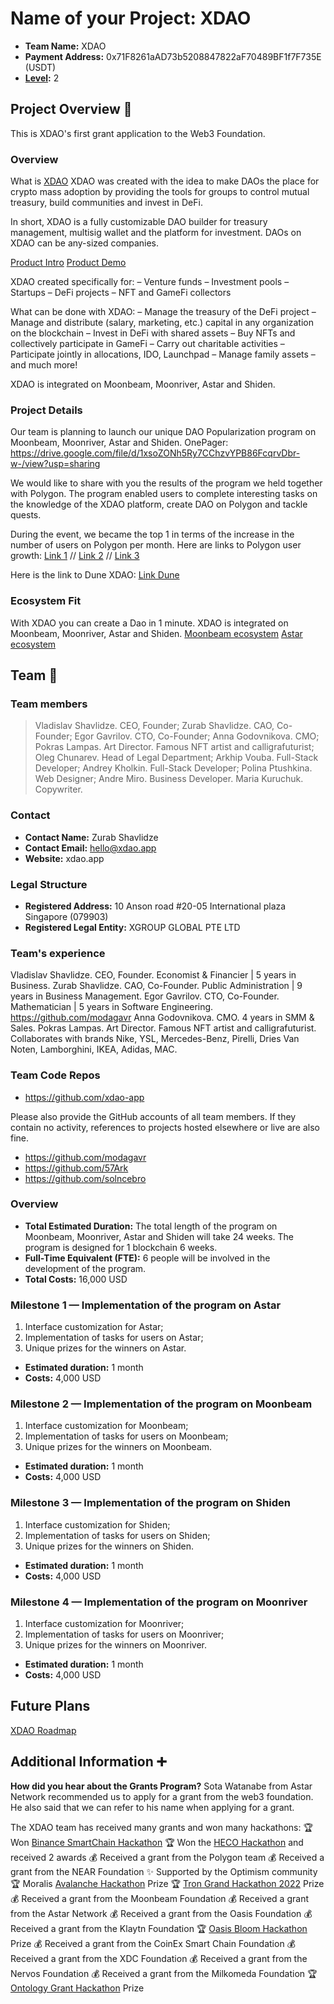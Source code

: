 # Name of your Project: XDAO

- **Team Name:** XDAO
- **Payment Address:** 0x71F8261aAD73b5208847822aF70489BF1f7F735E (USDT)
- **[Level](https://github.com/w3f/Grants-Program/tree/master#level_slider-levels):** 2

## Project Overview :page_facing_up:
This is XDAO's first grant application to the Web3 Foundation.

### Overview

What is [XDAO](https://www.xdao.app)
XDAO was created with the idea to make DAOs the place for crypto mass adoption by providing the tools for groups to control mutual treasury, build communities and invest in DeFi.

In short, XDAO is a fully customizable DAO builder for treasury management, multisig wallet and the platform for investment. DAOs on XDAO can be any-sized companies.

[Product Intro](https://www.youtube.com/watch?v=QmCHALtuRmg)
[Product Demo](https://www.youtube.com/watch?v=nlC39L5Wg34)

XDAO created specifically for:
– Venture funds
– Investment pools
– Startups
– DeFi projects
– NFT and GameFi collectors

What can be done with XDAO:
– Manage the treasury of the DeFi project
– Manage and distribute (salary, marketing, etc.) capital in any organization on the blockchain
– Invest in DeFi with shared assets
– Buy NFTs and collectively participate in GameFi
– Carry out charitable activities
– Participate jointly in allocations, IDO, Launchpad
– Manage family assets
– and much more!

XDAO is integrated on Moonbeam, Moonriver, Astar and Shiden.

### Project Details

Our team is planning to launch our unique DAO Popularization program on Moonbeam, Moonriver, Astar and Shiden.
OnePager: https://drive.google.com/file/d/1xsoZONh5Ry7CChzvYPB86FcqrvDbr-w-/view?usp=sharing

We would like to share with you the results of the program we held together with Polygon.
The program enabled users to complete interesting tasks on the knowledge of the XDAO platform, create DAO on Polygon and tackle quests.

During the event, we became the top 1 in terms of the increase in the number of users on Polygon per month.
Here are links to Polygon user growth:
[Link 1](https://twitter.com/CryptoDiffer/status/1575448240186707968) // [Link 2](https://twitter.com/dappradar/status/1552209773176709120?s=21&t=gTgq11hXHDkvrRL) // [Link 3](https://twitter.com/CryptoRank_io/status/1551601055334539265?s=20&t=nU8l_ai6m5tx97hwW9ds1g)
 
Here is the link to Dune XDAO:
[Link Dune](https://dune.com/anngel/XDAO-Statistics)


### Ecosystem Fit

With XDAO you can create a Dao in 1 minute.
XDAO is integrated on Moonbeam, Moonriver, Astar and Shiden.
[Moonbeam ecosystem](https://moonbeam.network/community/projects/xdao/) 
[Astar ecosystem](https://docs.astar.network/docs/ecosystem/)


## Team :busts_in_silhouette:

### Team members

> Vladislav Shavlidze. CEO, Founder;
> Zurab Shavlidze. CAO, Co-Founder;
> Egor Gavrilov. CTO, Co-Founder;
> Anna Godovnikova. CMO;
> Pokras Lampas. Art Director. Famous NFT artist and calligrafuturist;
> Oleg Chunarev. Head of Legal Department;
> Arkhip Vouba. Full-Stack Developer;
> Andrey Kholkin. Full-Stack Developer;
> Polina Ptushkina. Web Designer;
> Andre Miro. Business Developer.
> Maria Kuruchuk. Copywriter.

### Contact

- **Contact Name:** Zurab Shavlidze
- **Contact Email:** hello@xdao.app
- **Website:** xdao.app

### Legal Structure

- **Registered Address:** 10 Anson road #20-05 International plaza Singapore (079903)
- **Registered Legal Entity:** XGROUP GLOBAL PTE LTD

### Team's experience

Vladislav Shavlidze. CEO, Founder. Economist & Financier | 5 years in Business.
Zurab Shavlidze. CAO, Co-Founder. Public Administration | 9 years in Business Management.
Egor Gavrilov. CTO, Co-Founder. Mathematician | 5 years in Software Engineering. https://github.com/modagavr
Anna Godovnikova. CMO. 4 years in SMM & Sales.
Pokras Lampas. Art Director. Famous NFT artist and calligrafuturist. Collaborates with brands Nike, YSL, Mercedes-Benz, Pirelli, Dries Van Noten, Lamborghini, IKEA, Adidas, MAC.


### Team Code Repos

- https://github.com/xdao-app

Please also provide the GitHub accounts of all team members. If they contain no activity, references to projects hosted elsewhere or live are also fine.

- https://github.com/modagavr
- https://github.com/57Ark
- https://github.com/solncebro


### Overview

- **Total Estimated Duration:** The total length of the program on Moonbeam, Moonriver, Astar and Shiden will take 24 weeks. The program is designed for 1 blockchain 6 weeks.
- **Full-Time Equivalent (FTE):**  6 people will be involved in the development of the program.
- **Total Costs:** 16,000 USD 

### Milestone 1 — Implementation of the program on Astar
  1) Interface customization for Astar;
  2) Implementation of tasks for users on Astar;
  3) Unique prizes for the winners on Astar.
- **Estimated duration:** 1 month
- **Costs:** 4,000 USD

### Milestone 2 — Implementation of the program on Moonbeam
  1) Interface customization for Moonbeam;
  2) Implementation of tasks for users on Moonbeam;
  3) Unique prizes for the winners on Moonbeam.
- **Estimated duration:** 1 month
- **Costs:** 4,000 USD

### Milestone 3 — Implementation of the program on Shiden
  1) Interface customization for Shiden;
  2) Implementation of tasks for users on Shiden;
  3) Unique prizes for the winners on Shiden.
- **Estimated duration:** 1 month
- **Costs:** 4,000 USD

### Milestone 4 — Implementation of the program on Moonriver
  1) Interface customization for Moonriver;
  2) Implementation of tasks for users on Moonriver;
  3) Unique prizes for the winners on Moonriver.
- **Estimated duration:** 1 month
- **Costs:** 4,000 USD

## Future Plans

[XDAO Roadmap](https://docs.xdao.app/xdao-info/roadmap)

## Additional Information :heavy_plus_sign:

**How did you hear about the Grants Program?** Sota Watanabe from Astar Network recommended us to apply for a grant from the web3 foundation. He also said that we can refer to his name when applying for a grant.

The XDAO team has received many grants and won many hackathons:
🏆 Won [Binance SmartChain Hackathon](https://hackerlink.io/grant/rcis/top)
🏆 Won the [HECO Hackathon](https://devpost.com/software/xdao) and received 2 awards
💰 Received a grant from the Polygon team
💰 Received a grant from the NEAR Foundation
✨ Supported by the Optimism community
🏆 Moralis [Avalanche Hackathon](https://medium.com/avalancheavax/winners-of-the-moralis-avalanche-hackathon-78879a6b2c16) Prize
🏆 [Tron Grand Hackathon 2022](https://twitter.com/trondao/status/1503476183031242755) Prize
💰 Received a grant from the Moonbeam Foundation
💰 Received a grant from the Astar Network
💰 Received a grant from the Oasis Foundation
💰 Received a grant from the Klaytn Foundation
🏆 [Oasis Bloom Hackathon](https://medium.com/oasis-protocol-project/meet-the-winners-of-the-oasis-bloom-hackathon-2022-8c8db1a28f02) Prize
💰 Received a grant from the CoinEx Smart Chain Foundation
💰 Received a grant from the XDC Foundation
💰 Received a grant from the Nervos Foundation
💰 Received a grant from the Milkomeda Foundation
🏆 [Ontology Grant Hackathon](https://dorahacks.io/grant/ontology/detail) Prize
